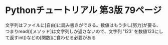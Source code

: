 # Pythonチュートリアル 第3版 79ページ
 文字列はファイルに[自由]に読み書きができる。数値はもう少し[努力]が要る、つまりread()[メソッド]は文字列しか返さないので、文字列 '123' を数値123にして返すint()などの[関数]に食わせる必要がある
